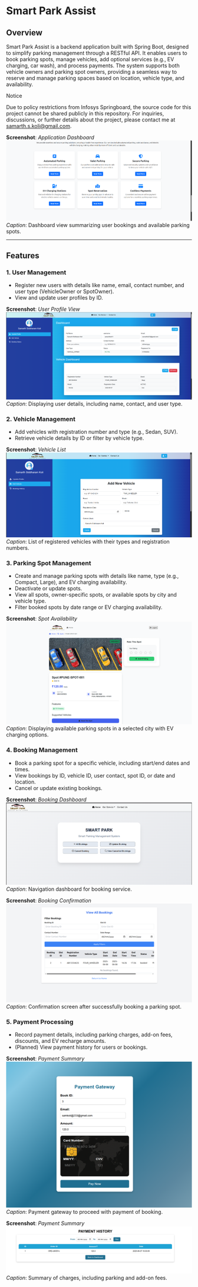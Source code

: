 # Smart Park Assist

## Overview

Smart Park Assist is a backend application built with Spring Boot, designed to simplify parking management through a RESTful API. It enables users to book parking spots, manage vehicles, add optional services (e.g., EV charging, car wash), and process payments. The system supports both vehicle owners and parking spot owners, providing a seamless way to reserve and manage parking spaces based on location, vehicle type, and availability.

Notice

Due to policy restrictions from Infosys Springboard, the source code for this project cannot be shared publicly in this repository. For inquiries, discussions, or further details about the project, please contact me at samarth.s.koli@gmail.com.


**Screenshot**: *Application Dashboard*  
![Application Dashboard](screenshots/application-dashboard.png)  
*Caption*: Dashboard view summarizing user bookings and available parking spots.

---

## Features

### 1. User Management
- Register new users with details like name, email, contact number, and user type (VehicleOwner or SpotOwner).
- View and update user profiles by ID.

**Screenshot**: *User Profile View*  
![User Profile View](screenshots/user-profile-view.png)  
*Caption*: Displaying user details, including name, contact, and user type.

### 2. Vehicle Management
- Add vehicles with registration number and type (e.g., Sedan, SUV).
- Retrieve vehicle details by ID or filter by vehicle type.

**Screenshot**: *Vehicle List*  
![Vehicle List](screenshots/vehicle-list.png)  
*Caption*: List of registered vehicles with their types and registration numbers.

### 3. Parking Spot Management
- Create and manage parking spots with details like name, type (e.g., Compact, Large), and EV charging availability.
- Deactivate or update spots.
- View all spots, owner-specific spots, or available spots by city and vehicle type.
- Filter booked spots by date range or EV charging availability.

**Screenshot**: *Spot Availability*  
![Spot Availability](screenshots/spot-availability.png)  
*Caption*: Displaying available parking spots in a selected city with EV charging options.

### 4. Booking Management
- Book a parking spot for a specific vehicle, including start/end dates and times.
- View bookings by ID, vehicle ID, user contact, spot ID, or date and location.
- Cancel or update existing bookings.


**Screenshot**: *Booking Dashboard*  
![Booking Dashboard](screenshots/booking-management.png)  
*Caption*: Navigation dashboard for booking service.


**Screenshot**: *Booking Confirmation*  
![Booking Confirmation](screenshots/booking-confirmation.png)  
*Caption*: Confirmation screen after successfully booking a parking spot.


### 5. Payment Processing
- Record payment details, including parking charges, add-on fees, discounts, and EV recharge amounts.
- (Planned) View payment history for users or bookings.


**Screenshot**: *Payment Summary*  
![Payment Summary](screenshots/payment-gateway.png)  
*Caption*: Payment gateway to proceed with payment of booking.



**Screenshot**: *Payment Summary*  
![Payment Summary](screenshots/payment-summary.png)  
*Caption*: Summary of charges, including parking and add-on fees.


